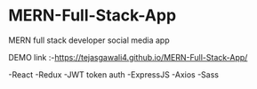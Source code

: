 # MERN-Full-Stack-App
MERN full stack developer social media app

DEMO link :-https://tejasgawali4.github.io/MERN-Full-Stack-App/

-React
-Redux
-JWT token auth 
-ExpressJS
-Axios
-Sass

